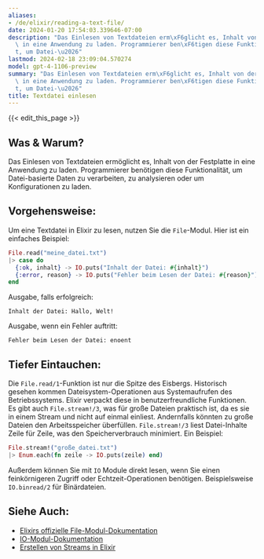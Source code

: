 ```yaml
---
aliases:
- /de/elixir/reading-a-text-file/
date: 2024-01-20 17:54:03.339646-07:00
description: "Das Einlesen von Textdateien erm\xF6glicht es, Inhalt von der Festplatte\
  \ in eine Anwendung zu laden. Programmierer ben\xF6tigen diese Funktionalit\xE4\
  t, um Datei-\u2026"
lastmod: 2024-02-18 23:09:04.570274
model: gpt-4-1106-preview
summary: "Das Einlesen von Textdateien erm\xF6glicht es, Inhalt von der Festplatte\
  \ in eine Anwendung zu laden. Programmierer ben\xF6tigen diese Funktionalit\xE4\
  t, um Datei-\u2026"
title: Textdatei einlesen
---
```


{{< edit_this_page >}}

## Was & Warum?
Das Einlesen von Textdateien ermöglicht es, Inhalt von der Festplatte in eine Anwendung zu laden. Programmierer benötigen diese Funktionalität, um Datei-basierte Daten zu verarbeiten, zu analysieren oder um Konfigurationen zu laden.

## Vorgehensweise:
Um eine Textdatei in Elixir zu lesen, nutzen Sie die `File`-Modul. Hier ist ein einfaches Beispiel:

```elixir
File.read("meine_datei.txt")
|> case do
  {:ok, inhalt} -> IO.puts("Inhalt der Datei: #{inhalt}")
  {:error, reason} -> IO.puts("Fehler beim Lesen der Datei: #{reason}")
end
```

Ausgabe, falls erfolgreich:
```
Inhalt der Datei: Hallo, Welt!
```

Ausgabe, wenn ein Fehler auftritt:
```
Fehler beim Lesen der Datei: enoent
```

## Tiefer Eintauchen:
Die `File.read/1`-Funktion ist nur die Spitze des Eisbergs. Historisch gesehen kommen Dateisystem-Operationen aus Systemaufrufen des Betriebssystems. Elixir verpackt diese in benutzerfreundliche Funktionen. Es gibt auch `File.stream!/3`, was für große Dateien praktisch ist, da es sie in einem Stream und nicht auf einmal einliest. Andernfalls könnten zu große Dateien den Arbeitsspeicher überfüllen. `File.stream!/3` liest Datei-Inhalte Zeile für Zeile, was den Speicherverbrauch minimiert. Ein Beispiel:

```elixir
File.stream!("große_datei.txt")
|> Enum.each(fn zeile -> IO.puts(zeile) end)
```

Außerdem können Sie mit `IO` Module direkt lesen, wenn Sie einen feinkörnigeren Zugriff oder Echtzeit-Operationen benötigen. Beispielsweise `IO.binread/2` für Binärdateien.

## Siehe Auch:
- [Elixirs offizielle File-Modul-Dokumentation](https://hexdocs.pm/elixir/File.html)
- [IO-Modul-Dokumentation](https://hexdocs.pm/elixir/IO.html)
- [Erstellen von Streams in Elixir](https://hexdocs.pm/elixir/Stream.html)
